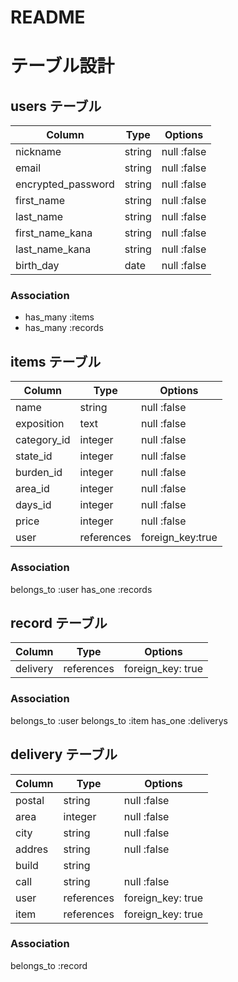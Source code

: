 # README

# テーブル設計

## users テーブル

| Column             | Type   | Options     |
| ----------------   | ------ | ------------|
| nickname           | string | null :false |
| email              | string | null :false |
| encrypted_password | string | null :false |
| first_name         | string | null :false |
| last_name          | string | null :false |
| first_name_kana    | string | null :false |
| last_name_kana     | string | null :false |
| birth_day          | date   | null :false |

### Association
- has_many :items
- has_many :records

## items テーブル

| Column        |  Type        | Options          |
| ----------    | ------------ | ---------------- |
| name          | string       | null :false      |
| exposition    | text         | null :false      |
| category_id   | integer      | null :false      |
| state_id      | integer      | null :false      |
| burden_id     | integer      | null :false      |
| area_id       | integer      | null :false      |
| days_id       | integer      | null :false      |
| price         | integer      | null :false      |
| user          | references   | foreign_key:true |

### Association
  belongs_to :user
  has_one :records

## record テーブル

| Column    | Type       | Options           |
| --------  | ---------- | ------------------|
| delivery  | references | foreign_key: true |

### Association
  belongs_to :user
  belongs_to :item
  has_one :deliverys

## delivery テーブル

| Column     | Type       | Options           |
| ---------- | -----------| ----------------- |
| postal     | string     | null :false       |
| area       | integer    | null :false       |
| city       | string     | null :false       |
| addres     | string     | null :false       |
| build      | string     |                   |
| call       | string     | null :false       |
| user       | references | foreign_key: true |
| item       | references | foreign_key: true |

### Association
 belongs_to :record